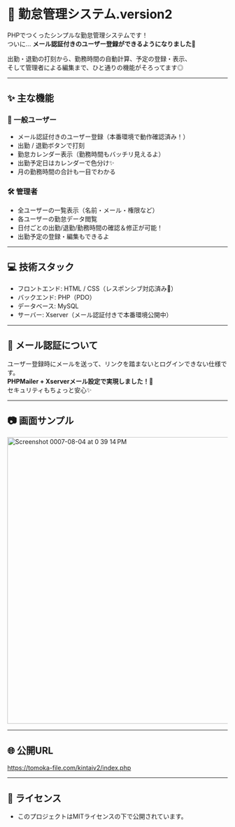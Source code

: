 # 📅 勤怠管理システム.version2

PHPでつくったシンプルな勤怠管理システムです！  
ついに… **メール認証付きのユーザー登録ができるようになりました🎉**

出勤・退勤の打刻から、勤務時間の自動計算、予定の登録・表示、  
そして管理者による編集まで、ひと通りの機能がそろってます◎

---

## ✨ 主な機能

### 👤 一般ユーザー
- メール認証付きのユーザー登録（本番環境で動作確認済み！）
- 出勤 / 退勤ボタンで打刻
- 勤怠カレンダー表示（勤務時間もバッチリ見えるよ）
- 出勤予定日はカレンダーで色分け✨
- 月の勤務時間の合計も一目でわかる

### 🛠 管理者
- 全ユーザーの一覧表示（名前・メール・権限など）
- 各ユーザーの勤怠データ閲覧
- 日付ごとの出勤/退勤/勤務時間の確認＆修正が可能！
- 出勤予定の登録・編集もできるよ

---

## 💻 技術スタック

- フロントエンド: HTML / CSS（レスポンシブ対応済み📱）
- バックエンド: PHP（PDO）
- データベース: MySQL
- サーバー: Xserver（メール認証付きで本番環境公開中）

---

## 🔐 メール認証について

ユーザー登録時にメールを送って、リンクを踏まないとログインできない仕様です。  
**PHPMailer + Xserverメール設定で実現しました！📨**  
セキュリティもちょっと安心✨

---

## 📷 画面サンプル

<img width="1278" height="655" alt="Screenshot 0007-08-04 at 0 39 14 PM" src="https://github.com/user-attachments/assets/0f68b039-06e5-4e56-8fb3-399f8af97ed2" />

---

## 🌐 公開URL

https://tomoka-file.com/kintaiv2/index.php

---
## 📝 ライセンス

- このプロジェクトはMITライセンスの下で公開されています。
